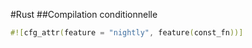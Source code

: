 #Rust
##Compilation conditionnelle

```rust
#![cfg_attr(feature = "nightly", feature(const_fn))]
```
